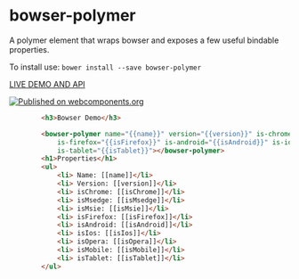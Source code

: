 # bowser-polymer 

A polymer element that wraps bowser and exposes a few useful bindable properties.

To install use: `bower install --save bowser-polymer`

[ LIVE DEMO AND API ](https://www.webcomponents.org/element/LssPolymerElements/bowser-polymer)

[![Published on webcomponents.org](https://img.shields.io/badge/webcomponents.org-published-blue.svg)](https://www.webcomponents.org/element/LssPolymerElements/bowser-polymer)

<!---
```
<custom-element-demo>
  <template is="dom-bind">
    <script src="../webcomponentsjs/webcomponents-lite.js"></script>
    <link rel="import" href="bowser-polymer.html">
    <link rel="import" href="../../demo/index.html">
    <div>
      <template is="dom-bind">
        <next-code-block></next-code-block>
      </template>
    </div>
  </template>
</custom-element-demo>
```
-->
```html
        <h3>Bowser Demo</h3>

        <bowser-polymer name="{{name}}" version="{{version}}" is-chrome="{{isChrome}}" is-msedge="{{isMsedge}}" is-msie="{{isMsie}}"
            is-firefox="{{isFirefox}}" is-android="{{isAndroid}}" is-ios="{{isIos}}" is-opera="{{isOpera}}" is-mobile="{{isMobile}}"
            is-tablet="{{isTablet}}"></bowser-polymer>
        <h1>Properties</h1>
        <ul>
            <li> Name: [[name]]</li>
            <li> Version: [[version]]</li>
            <li> isChrome: [[isChrome]]</li>
            <li> isMsedge: [[isMsedge]]</li>
            <li> isMsie: [[isMsie]]</li>
            <li> isFirefox: [[isFirefox]]</li>
            <li> isAndroid: [[isAndroid]]</li>
            <li> isIos: [[isIos]]</li>
            <li> isOpera: [[isOpera]]</li>
            <li> isMobile: [[isMobile]]</li>
            <li> isTablet: [[isTablet]]</li>
        </ul>
```


